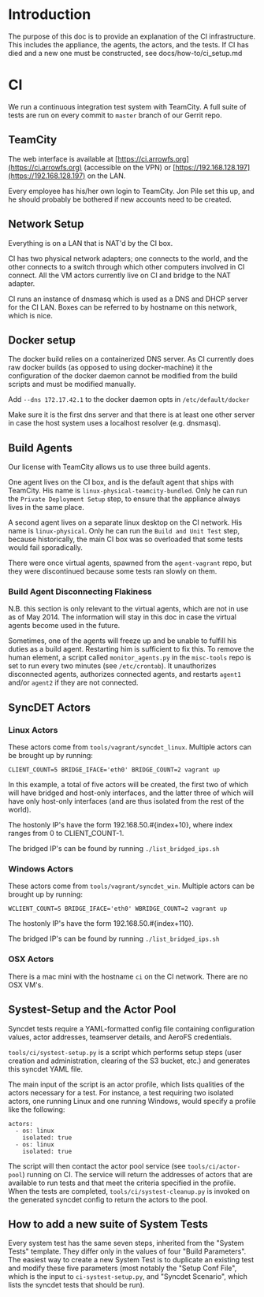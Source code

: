 # Introduction

The purpose of this doc is to provide an explanation of the CI infrastructure. This includes the appliance, the agents, the actors, and the tests. If CI has died and a new one must be constructed, see docs/how-to/ci_setup.md

# CI

We run a continuous integration test system with TeamCity. A full suite of tests are run on every commit to `master` branch of our Gerrit repo.

## TeamCity

The web interface is available at [https://ci.arrowfs.org](https://ci.arrowfs.org) (accessible on the VPN) or [https://192.168.128.197](https://192.168.128.197) on the LAN.

Every employee has his/her own login to TeamCity. Jon Pile set this up, and he should probably be bothered if new accounts need to be created.


## Network Setup

Everything is on a LAN that is NAT'd by the CI box.

CI has two physical network adapters; one connects to the world, and the other connects to a switch through which other computers involved in CI connect. All the VM actors currently live on CI and bridge to the NAT adapter.

CI runs an instance of dnsmasq which is used as a DNS and DHCP server for the CI LAN. Boxes can be referred to by hostname on this network, which is nice.

## Docker setup

The docker build relies on a containerized DNS server. As CI currently does raw
docker builds (as opposed to using docker-machine) it the configuration of the
docker daemon cannot be modified from the build scripts and must be modified
manually.

Add `--dns 172.17.42.1` to the docker daemon opts in `/etc/default/docker`

Make sure it is the first dns server and that there is at least one other
server in case the host system uses a localhost resolver (e.g. dnsmasq).

## Build Agents

Our license with TeamCity allows us to use three build agents.

One agent lives on the CI box, and is the default agent that ships with TeamCity. His name is `linux-physical-teamcity-bundled`. Only he can run the `Private Deployment Setup` step, to ensure that the appliance always lives in the same place.

A second agent lives on a separate linux desktop on the CI network. His name is `linux-physical`. Only he can run the `Build and Unit Test` step, because historically, the main CI box was so overloaded that some tests would fail sporadically.

There were once virtual agents, spawned from the `agent-vagrant` repo, but they were discontinued because some tests ran slowly on them.


### Build Agent Disconnecting Flakiness

N.B. this section is only relevant to the virtual agents, which are not in use as of May 2014. The information will stay in this doc in case the virtual agents become used in the future.

Sometimes, one of the agents will freeze up and be unable to fulfill his duties as a build agent. Restarting him is sufficient to fix this. To remove the human element, a script called `monitor_agents.py` in the `misc-tools` repo is set to run every two minutes (see `/etc/crontab`). It unauthorizes disconnected agents, authorizes connected agents, and restarts `agent1` and/or `agent2` if they are not connected.

## SyncDET Actors

### Linux Actors

These actors come from `tools/vagrant/syncdet_linux`. Multiple actors can be brought up by running:

`CLIENT_COUNT=5 BRIDGE_IFACE='eth0' BRIDGE_COUNT=2 vagrant up`

In this example, a total of five actors will be created, the first two of which will have bridged and host-only interfaces, and the latter three of which will have only host-only interfaces (and are thus isolated from the rest of the world).

The hostonly IP's have the form 192.168.50.#{index+10}, where index ranges from 0 to CLIENT_COUNT-1.

The bridged IP's can be found by running `./list_bridged_ips.sh`

### Windows Actors

These actors come from `tools/vagrant/syncdet_win`. Multiple actors can be brought up by running:

`WCLIENT_COUNT=5 BRIDGE_IFACE='eth0' WBRIDGE_COUNT=2 vagrant up`

The hostonly IP's have the form 192.168.50.#{index+110}.

The bridged IP's can be found by running `./list_bridged_ips.sh`

### OSX Actors

There is a mac mini with the hostname `ci` on the CI network. There are no OSX VM's.


## Systest-Setup and the Actor Pool

Syncdet tests require a YAML-formatted config file containing configuration values, actor addresses, teamserver details, and AeroFS credentials.

`tools/ci/systest-setup.py` is a script which performs setup steps (user creation and administration, clearing of the S3 bucket, etc.) and generates this syncdet YAML file.

The main input of the script is an actor profile, which lists qualities of the actors necessary for a test. For instance, a test requiring two isolated actors, one running Linux and one running Windows, would specify a profile like the following:

    actors:
      - os: linux
        isolated: true
      - os: linux
        isolated: true

The script will then contact the actor pool service (see `tools/ci/actor-pool`) running on CI. The service will return the addresses of actors that are available to run tests and that meet the criteria specified in the profile. When the tests are completed, `tools/ci/systest-cleanup.py` is invoked on the generated syncdet config to return the actors to the pool.


## How to add a new suite of System Tests

Every system test has the same seven steps, inherited from the "System Tests" template. They differ only in the values of four "Build Parameters". The easiest way to create a new System Test is to duplicate an existing test and modify these five parameters (most notably the "Setup Conf File", which is the input to `ci-systest-setup.py`, and "Syncdet Scenario", which lists the syncdet tests that should be run).
